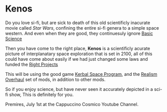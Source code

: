 # Kenos

Do you love si-fi, but are sick to death of this old scientificly inacurate movie called *Star Wars*, confining the entire si-fi genera to a simple space western. And even when they are good, they continuesuly ignore [Basic Science][]

Then you have come to the right place, **Kenos** is a scientificly acurate picture of interplanatary space exploration that is set in 2100, all of this could have come about easily if we had just changed some laws and funded the [Right Projects][]

This will be using the good game [Kerbal Space Program][], and the [Realism Overhaul][] set of mods, in addition to other mods.

So if you enjoy science, but have never seen it accurately depicted in a sci-fi show, This is definitely for you.

Premires, July 1st at the Cappuccino Cosmico Youtube Channel.

[Basic Science]:http://www.projectrho.com/public_html/rocket/misconceptions.php
[Right Projects]:https://en.wikipedia.org/wiki/Project_Orion_(nuclear_propulsion)
[Kerbal Space Program]:https://kerbalspaceprogram.com/en/
[Realism Overhaul]: http://forum.kerbalspaceprogram.com/index.php?/topic/90151-112-realism-overhaul-v1100-may-8/
